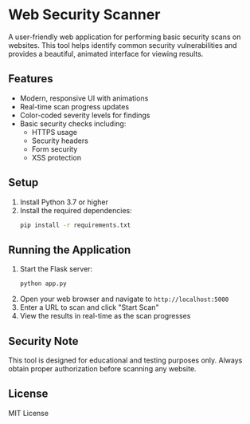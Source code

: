 # Web Security Scanner

A user-friendly web application for performing basic security scans on websites. This tool helps identify common security vulnerabilities and provides a beautiful, animated interface for viewing results.

## Features

- Modern, responsive UI with animations
- Real-time scan progress updates
- Color-coded severity levels for findings
- Basic security checks including:
  - HTTPS usage
  - Security headers
  - Form security
  - XSS protection

## Setup

1. Install Python 3.7 or higher
2. Install the required dependencies:
   ```bash
   pip install -r requirements.txt
   ```

## Running the Application

1. Start the Flask server:
   ```bash
   python app.py
   ```
2. Open your web browser and navigate to `http://localhost:5000`
3. Enter a URL to scan and click "Start Scan"
4. View the results in real-time as the scan progresses

## Security Note

This tool is designed for educational and testing purposes only. Always obtain proper authorization before scanning any website.

## License

MIT License 